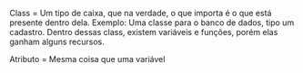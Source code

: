 Class = Um tipo de caixa, que na verdade, o que importa é o que está presente dentro dela. Exemplo: Uma classe para o banco de dados, tipo um cadastro.
        Dentro dessas class, existem variáveis e funções, porém elas ganham alguns recursos.

Atributo = Mesma coisa que uma variável